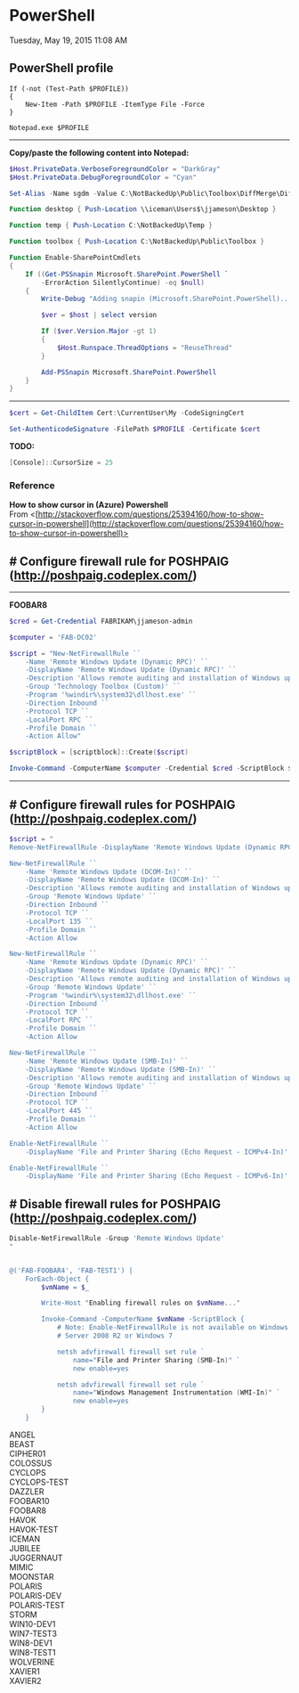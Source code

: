 ﻿# PowerShell

Tuesday, May 19, 2015
11:08 AM

## PowerShell profile

```Console
If (-not (Test-Path $PROFILE))
{
    New-Item -Path $PROFILE -ItemType File -Force
}

Notepad.exe $PROFILE
```

---


**Copy/paste the following content into Notepad:**

```PowerShell
$Host.PrivateData.VerboseForegroundColor = "DarkGray"
$Host.PrivateData.DebugForegroundColor = "Cyan"

Set-Alias -Name sgdm -Value C:\NotBackedUp\Public\Toolbox\DiffMerge\DiffMerge.exe

Function desktop { Push-Location \\iceman\Users$\jjameson\Desktop }

Function temp { Push-Location C:\NotBackedUp\Temp }

Function toolbox { Push-Location C:\NotBackedUp\Public\Toolbox }

Function Enable-SharePointCmdlets
{
    If ((Get-PSSnapin Microsoft.SharePoint.PowerShell `
        -ErrorAction SilentlyContinue) -eq $null)
    {
        Write-Debug "Adding snapin (Microsoft.SharePoint.PowerShell)..."

        $ver = $host | select version

        If ($ver.Version.Major -gt 1)
        {
            $Host.Runspace.ThreadOptions = "ReuseThread"
        }

        Add-PSSnapin Microsoft.SharePoint.PowerShell
    }
}
```

---


```PowerShell
$cert = Get-ChildItem Cert:\CurrentUser\My -CodeSigningCert

Set-AuthenticodeSignature -FilePath $PROFILE -Certificate $cert
```

**TODO:**

```PowerShell
[Console]::CursorSize = 25
```

### Reference

**How to show cursor in (Azure) Powershell**\
From <[http://stackoverflow.com/questions/25394160/how-to-show-cursor-in-powershell](http://stackoverflow.com/questions/25394160/how-to-show-cursor-in-powershell)>

## # Configure firewall rule for POSHPAIG (http://poshpaig.codeplex.com/)

---


**FOOBAR8**

```PowerShell
$cred = Get-Credential FABRIKAM\jjameson-admin

$computer = 'FAB-DC02'

$script = "New-NetFirewallRule ``
    -Name 'Remote Windows Update (Dynamic RPC)' ``
    -DisplayName 'Remote Windows Update (Dynamic RPC)' ``
    -Description 'Allows remote auditing and installation of Windows updates via POSHPAIG (http://poshpaig.codeplex.com/)' ``
    -Group 'Technology Toolbox (Custom)' ``
    -Program '%windir%\system32\dllhost.exe' ``
    -Direction Inbound ``
    -Protocol TCP ``
    -LocalPort RPC ``
    -Profile Domain ``
    -Action Allow"

$scriptBlock = [scriptblock]::Create($script)

Invoke-Command -ComputerName $computer -Credential $cred -ScriptBlock $scriptBlock
```

---


## # Configure firewall rules for POSHPAIG (http://poshpaig.codeplex.com/)

```PowerShell
$script = "
Remove-NetFirewallRule -DisplayName 'Remote Windows Update (Dynamic RPC)'

New-NetFirewallRule ``
    -Name 'Remote Windows Update (DCOM-In)' ``
    -DisplayName 'Remote Windows Update (DCOM-In)' ``
    -Description 'Allows remote auditing and installation of Windows updates via POSHPAIG (http://poshpaig.codeplex.com/)' ``
    -Group 'Remote Windows Update' ``
    -Direction Inbound ``
    -Protocol TCP ``
    -LocalPort 135 ``
    -Profile Domain ``
    -Action Allow

New-NetFirewallRule ``
    -Name 'Remote Windows Update (Dynamic RPC)' ``
    -DisplayName 'Remote Windows Update (Dynamic RPC)' ``
    -Description 'Allows remote auditing and installation of Windows updates via POSHPAIG (http://poshpaig.codeplex.com/)' ``
    -Group 'Remote Windows Update' ``
    -Program '%windir%\system32\dllhost.exe' ``
    -Direction Inbound ``
    -Protocol TCP ``
    -LocalPort RPC ``
    -Profile Domain ``
    -Action Allow

New-NetFirewallRule ``
    -Name 'Remote Windows Update (SMB-In)' ``
    -DisplayName 'Remote Windows Update (SMB-In)' ``
    -Description 'Allows remote auditing and installation of Windows updates via POSHPAIG (http://poshpaig.codeplex.com/)' ``
    -Group 'Remote Windows Update' ``
    -Direction Inbound ``
    -Protocol TCP ``
    -LocalPort 445 ``
    -Profile Domain ``
    -Action Allow

Enable-NetFirewallRule ``
    -DisplayName 'File and Printer Sharing (Echo Request - ICMPv4-In)'

Enable-NetFirewallRule ``
    -DisplayName 'File and Printer Sharing (Echo Request - ICMPv6-In)'
```

## # Disable firewall rules for POSHPAIG (http://poshpaig.codeplex.com/)

```PowerShell
Disable-NetFirewallRule -Group 'Remote Windows Update'
"


@('FAB-FOOBAR4', 'FAB-TEST1') |
    ForEach-Object {
        $vmName = $_

        Write-Host "Enabling firewall rules on $vmName..."

        Invoke-Command -ComputerName $vmName -ScriptBlock {
            # Note: Enable-NetFirewallRule is not available on Windows
            # Server 2008 R2 or Windows 7

            netsh advfirewall firewall set rule `
                name="File and Printer Sharing (SMB-In)" `
                new enable=yes

            netsh advfirewall firewall set rule `
                name="Windows Management Instrumentation (WMI-In)" `
                new enable=yes
        }
    }
```

ANGEL\
BEAST\
CIPHER01\
COLOSSUS\
CYCLOPS\
CYCLOPS-TEST\
DAZZLER\
FOOBAR10\
FOOBAR8\
HAVOK\
HAVOK-TEST\
ICEMAN\
JUBILEE\
JUGGERNAUT\
MIMIC\
MOONSTAR\
POLARIS\
POLARIS-DEV\
POLARIS-TEST\
STORM\
WIN10-DEV1\
WIN7-TEST3\
WIN8-DEV1\
WIN8-TEST1\
WOLVERINE\
XAVIER1\
XAVIER2
